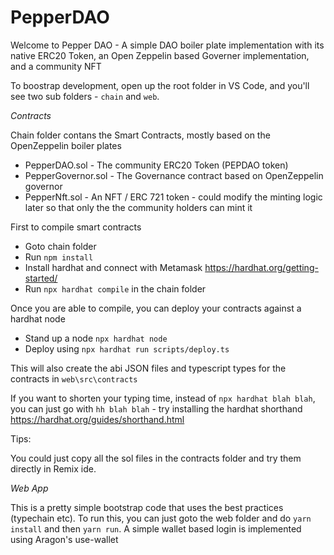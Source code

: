 # PepperDAO

Welcome to Pepper DAO  - A simple DAO boiler plate implementation with its native ERC20 Token, an Open Zeppelin based Governer implementation, and a community NFT

To boostrap development, open up the root folder in VS Code, and you'll see two sub folders - `chain` and `web`. 

*Contracts*

Chain folder contans the Smart Contracts, mostly based on the OpenZeppelin boiler plates

* PepperDAO.sol - The community ERC20 Token (PEPDAO token) 
* PepperGovernor.sol - The Governance contract based on OpenZeppelin governor
* PepperNft.sol - An NFT / ERC 721 token -  could modify the minting logic later so that only the the community holders can mint it


First to compile smart contracts

* Goto chain folder 
* Run `npm install`
* Install hardhat and connect with Metamask  https://hardhat.org/getting-started/ 
* Run `npx hardhat compile` in the chain folder

Once you are able to compile, you can deploy your contracts against a hardhat node 

* Stand up a node `npx hardhat node` 
* Deploy using `npx hardhat run scripts/deploy.ts` 

This will also create the abi JSON files and typescript types for the contracts in `web\src\contracts`

If you want to shorten your typing time, instead of `npx hardhat blah blah`, you can just go with `hh blah blah` - try installing the hardhat shorthand https://hardhat.org/guides/shorthand.html 

Tips: 

You could just copy all the sol files in the contracts folder and try them directly in Remix ide. 


*Web App*

This is a pretty simple bootstrap code that uses the best practices (typechain etc). To run this, you can just goto the web folder and do `yarn install` and then `yarn run`. A simple wallet based login is implemented using Aragon's use-wallet

